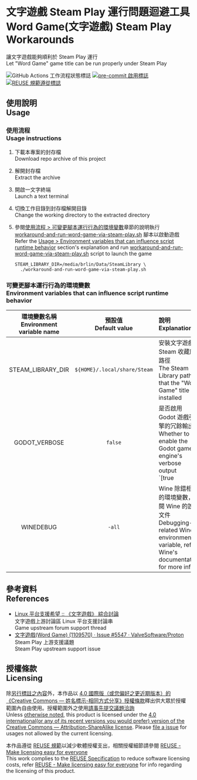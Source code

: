 # 文字遊戲 Steam Play 運行問題迴避工具<br>Word Game(文字遊戲) Steam Play Workarounds

讓文字遊戲能夠順利於 Steam Play 運行  
Let "Word Game" game title can be run properly under Steam Play

![GitHub Actions 工作流程狀態標誌](https://github.com/brlin-tw/wordgame-steam-play-workarounds/actions/workflows/check-potential-problems.yml/badge.svg "查看 GitHub Actions 工作流程狀態") [![pre-commit 啟用標誌](https://img.shields.io/badge/pre--commit-enabled-brightgreen?logo=pre-commit&logoColor=white "本專案使用 pre-commit 來檢查潛在問題")](https://pre-commit.com/) [![REUSE 規範遵從標誌](https://api.reuse.software/badge/github.com/brlin-tw/wordgame-steam-play-workarounds "本專案遵循 REUSE 規範以減少軟體授權支出")](https://api.reuse.software/info/github.com/brlin-tw/wordgame-steam-play-workarounds)

## 使用說明<br>Usage

### 使用流程<br>Usage instructions

1. 下載本專案的封存檔  
   Download repo archive of this project
1. 解開封存檔  
   Extract the archive
1. 開啟一文字終端  
   Launch a text terminal
1. 切換工作目錄到封存檔解開目錄  
   Change the working directory to the extracted directory
1. 參閱[使用流程 > 可變更腳本運行行為的環境變數](#可變更腳本運行行為的環境變數environment-variables-that-can-influence-script-runtime-behavior)章節的說明執行 [workaround-and-run-word-game-via-steam-play.sh](workaround-and-run-word-game-via-steam-play.sh) 腳本以啟動遊戲  
   Refer the [Usage > Environment variables that can influence script runtime behavior](#可變更腳本運行行為的環境變數environment-variables-that-can-influence-script-runtime-behavior) section's explanation and run [workaround-and-run-word-game-via-steam-play.sh](workaround-and-run-word-game-via-steam-play.sh) script to launch the game

   ```example
   STEAM_LIBRARY_DIR=/media/brlin/Data/SteamLibrary \
     ./workaround-and-run-word-game-via-steam-play.sh
   ```

### 可變更腳本運行行為的環境變數<br>Environment variables that can influence script runtime behavior

| 環境變數名稱<br>Environment variable name | 預設值<br>Default value | 說明<br>Explanation |
| :-: | :-: | :-- |
| STEAM_LIBRARY_DIR | `${HOME}/.local/share/Steam` | 安裝文字遊戲的 Steam 收藏庫路徑<br>The Steam Library path that the "Word Game" title is installed |
| GODOT_VERBOSE | `false` | 是否啟用 Godot 遊戲引擎的冗餘輸出<br>Whether to enable the Godot game engine's verbose output<br>`[true|false]` |
| WINEDEBUG | `-all` | Wine 除錯相關的環境變數，參閱 Wine 的說明文件<br>Debugging-related Wine environment variable, refer Wine's documentation for more info |

## 參考資料<br>References

* [Linux 平台支援希望 :: 《文字遊戲》 綜合討論](https://steamcommunity.com/app/1109570/discussions/0/3182358518954625787/)  
  文字遊戲上游討論區 Linux 平台支援討論串  
  Game upstream forum support thread
* [文字遊戲(Word Game) (1109570) · Issue #5547 · ValveSoftware/Proton](https://github.com/ValveSoftware/Proton/issues/5547)  
  Steam Play 上游支援議題  
  Steam Play upstream support issue

## 授權條款<br>Licensing

除[另行標註之內容](.reuse/dep5)外，本作品以 [4.0 國際版（或您偏好之更近期版本）的《Creative Commons — 姓名標示-相同方式分享》授權條款](https://creativecommons.org/licenses/by-sa/4.0/deed.zh_TW)釋出供大眾於授權範圍內自由使用。授權範圍外之使用[請事先提交議題洽詢](https://github.com/brlin-tw/wordgame-steam-play-workarounds/issues/new)  
Unless [otherwise noted](.reuse/dep5), this product is licensed under the [4.0 international(or any of its recent versions you would prefer) version of the Creative Commons — Attribution-ShareAlike license](https://creativecommons.org/licenses/by-sa/4.0/deed).  Please [file a issue](https://github.com/brlin-tw/wordgame-steam-play-workarounds/issues/new) for usages not allowed by the current licensing.

本作品遵從 [REUSE 規範](https://reuse.software/spec/)以減少軟體授權支出，相關授權細節請參閱 [REUSE - Make licensing easy for everyone](https://reuse.software/)  
This work complies to the [REUSE Specification](https://reuse.software/spec/) to reduce software licensing costs, refer [REUSE - Make licensing easy for everyone](https://reuse.software/) for info regarding the licensing of this product.
